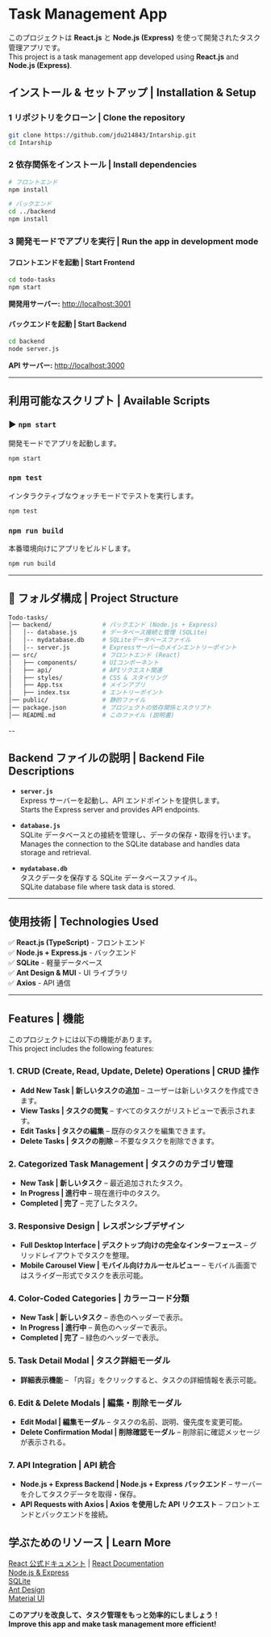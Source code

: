 # Task Management App

このプロジェクトは **React.js** と **Node.js (Express)** を使って開発されたタスク管理アプリです。  
This project is a task management app developed using **React.js** and **Node.js (Express)**.

## インストール & セットアップ | Installation & Setup

### 1 リポジトリをクローン | Clone the repository

```sh
git clone https://github.com/jdu214843/Intarship.git
cd Intarship
```

### 2 依存関係をインストール | Install dependencies

```sh
# フロントエンド
npm install

# バックエンド
cd ../backend
npm install
```

### 3 開発モードでアプリを実行 | Run the app in development mode

#### **フロントエンドを起動 | Start Frontend**

```sh
cd todo-tasks
npm start
```

**開発用サーバー:** [http://localhost:3001](http://localhost:3001)

#### **バックエンドを起動 | Start Backend**

```sh
cd backend
node server.js
```

**API サーバー:** [http://localhost:3000](http://localhost:3000)

---

## 利用可能なスクリプト | Available Scripts

### ▶️ `npm start`

開発モードでアプリを起動します。

```sh
npm start
```

### `npm test`

インタラクティブなウォッチモードでテストを実行します。

```sh
npm test
```

### `npm run build`

本番環境向けにアプリをビルドします。

```sh
npm run build
```

---

## 📂 フォルダ構成 | Project Structure

```sh
Todo-tasks/
│── backend/              # バックエンド (Node.js + Express)
│   │-- database.js       # データベース接続と管理 (SQLite)
│   │-- mydatabase.db     # SQLiteデータベースファイル
│   │-- server.js         # Expressサーバーのメインエントリーポイント
│── src/                  # フロントエンド (React)
│   ├── components/       # UIコンポーネント
│   ├── api/              # APIリクエスト関連
│   ├── styles/           # CSS & スタイリング
│   ├── App.tsx           # メインアプリ
│   ├── index.tsx         # エントリーポイント
│── public/               # 静的ファイル
│── package.json          # プロジェクトの依存関係とスクリプト
│── README.md             # このファイル (説明書)
```

--

## Backend ファイルの説明 | Backend File Descriptions

- **`server.js`**  
   Express サーバーを起動し、API エンドポイントを提供します。  
  Starts the Express server and provides API endpoints.

- **`database.js`**  
   SQLite データベースとの接続を管理し、データの保存・取得を行います。  
  Manages the connection to the SQLite database and handles data storage and retrieval.

- **`mydatabase.db`**  
   タスクデータを保存する SQLite データベースファイル。  
  SQLite database file where task data is stored.

---

## 使用技術 | Technologies Used

✅ **React.js (TypeScript)** - フロントエンド  
✅ **Node.js + Express.js** - バックエンド  
✅ **SQLite** - 軽量データベース  
✅ **Ant Design & MUI** - UI ライブラリ  
✅ **Axios** - API 通信

---

## Features | 機能

このプロジェクトには以下の機能があります。  
This project includes the following features:

### 1. CRUD (Create, Read, Update, Delete) Operations | CRUD 操作

- **Add New Task | 新しいタスクの追加** – ユーザーは新しいタスクを作成できます。
- **View Tasks | タスクの閲覧** – すべてのタスクがリストビューで表示されます。
- **Edit Tasks | タスクの編集** – 既存のタスクを編集できます。
- **Delete Tasks | タスクの削除** – 不要なタスクを削除できます。

### 2. Categorized Task Management | タスクのカテゴリ管理

- **New Task | 新しいタスク** – 最近追加されたタスク。
- **In Progress | 進行中** – 現在進行中のタスク。
- **Completed | 完了** – 完了したタスク。

### 3. Responsive Design | レスポンシブデザイン

- **Full Desktop Interface | デスクトップ向けの完全なインターフェース** – グリッドレイアウトでタスクを整理。
- **Mobile Carousel View | モバイル向けカルーセルビュー** – モバイル画面ではスライダー形式でタスクを表示可能。

### 4. Color-Coded Categories | カラーコード分類

- **New Task | 新しいタスク** – 赤色のヘッダーで表示。
- **In Progress | 進行中** – 黄色のヘッダーで表示。
- **Completed | 完了** – 緑色のヘッダーで表示。

### 5. Task Detail Modal | タスク詳細モーダル

- **詳細表示機能** – 「内容」をクリックすると、タスクの詳細情報を表示可能。

### 6. Edit & Delete Modals | 編集・削除モーダル

- **Edit Modal | 編集モーダル** – タスクの名前、説明、優先度を変更可能。
- **Delete Confirmation Modal | 削除確認モーダル** – 削除前に確認メッセージが表示される。

### 7. API Integration | API 統合

- **Node.js + Express Backend | Node.js + Express バックエンド** – サーバーを介してタスクデータを取得・保存。
- **API Requests with Axios | Axios を使用した API リクエスト** – フロントエンドとバックエンドを接続。

## 学ぶためのリソース | Learn More

[React 公式ドキュメント](https://reactjs.org/) | [React Documentation](https://reactjs.org/)  
 [Node.js & Express](https://expressjs.com/)  
 [SQLite](https://www.sqlite.org/index.html)  
 [Ant Design](https://ant.design/)  
 [Material UI](https://mui.com/)

**このアプリを改良して、タスク管理をもっと効率的にしましょう！**  
 **Improve this app and make task management more efficient!**
